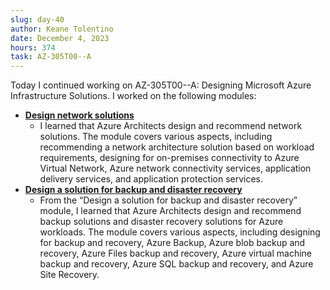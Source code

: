 ```yaml
---
slug: day-40
author: Keane Tolentino
date: December 4, 2023
hours: 374
task: AZ-305T00--A
---
```


Today I continued working on AZ-305T00--A: Designing Microsoft Azure Infrastructure Solutions. I worked on the following modules:

- **[Design network solutions](https://learn.microsoft.com/en-us/training/modules/design-network-solutions/)**
  - I learned that Azure Architects design and recommend network solutions. The module covers various aspects, including recommending a network architecture solution based on workload requirements, designing for on-premises connectivity to Azure Virtual Network, Azure network connectivity services, application delivery services, and application protection services.
- **[Design a solution for backup and disaster recovery](https://learn.microsoft.com/en-us/training/modules/design-solution-for-backup-disaster-recovery/)**
  - From the “Design a solution for backup and disaster recovery” module, I learned that Azure Architects design and recommend backup solutions and disaster recovery solutions for Azure workloads. The module covers various aspects, including designing for backup and recovery, Azure Backup, Azure blob backup and recovery, Azure Files backup and recovery, Azure virtual machine backup and recovery, Azure SQL backup and recovery, and Azure Site Recovery.
